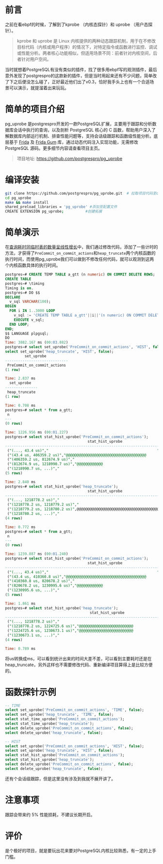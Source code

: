 # 前言
之前在看ebpf的时候，了解到了kprobe （内核态探针）和 uprobe （用户态探针）。

> kprobe 和 uprobe 是 Linux 内核提供的两种动态跟踪机制，用于在不修改目标代码（内核或用户程序）的情况下，对特定指令或函数进行监控、调试或性能分析。两者核心功能相似，但适用场景不同：前者针对内核空间，后者针对用户空间。

当时就想着PostgreSQL有没有类似的插件，找了很多用ebpf写的观测插件，最后意外发现了postgrespro的这款新的插件，但是当时用起来还有不少问题，简单改了下之后便没怎么碰了，正好最近他们出了v0.3，恰好我手头上也有一个合适场景可以演示，就提溜着出来玩玩。

# 简单的项目介绍
pg_uprobe 是postgrespro开发的一款PostgreSQL扩展，主要用于跟踪和分析数据库会话中执行的查询，以及剖析 PostgreSQL 核心的 C 函数，帮助用户深入了解数据库内部运行机制、排查性能问题等，支持会话级跟踪和函数级性能分析。底层基于 [Frida](https://frida.re/) 及 [Frida Gum](https://github.com/frida/frida-gum) 库，通过动态代码注入实现功能，无需修改 PostgreSQL 源码。更多细节内容请查看项目主页。

> 项目地址:  https://github.com/postgrespro/pg_uprobe

# 编译安装
```bash
git clone https://github.com/postgrespro/pg_uprobe.git  # 拉取项目代码至contrib目录
cd pg_uprobe  
make && make install
shared_preload_libraries = 'pg_uprobe' #添加至配置文件
CREATE EXTENSION pg_uprobe;          #创建拓展
```

# 简单演示
在[查询耗时同临时表的数量呈线性增长](https://z-xiao-m.github.io/github.io/post/cha-xun-hao-shi-tong-lin-shi-biao-de-shu-liang-cheng-xian-xing-zeng-chang.html)中，我们通过修改代码，添加了一些计时的方法，才获得了`PreCommit_on_commit_actions`和`heap_truncate`两个内核函数的执行时间，而使用pg_uprobe我们可以做到不修改任何代码，就可以观测到这两个内核函数具体的执行时间。
```sql
postgres=# CREATE TEMP TABLE a_gtt (n numeric) ON COMMIT DELETE ROWS;
CREATE TABLE
postgres=# \timing
Timing is on.
postgres=# DO $$
DECLARE
  v_sql VARCHAR(100);
BEGIN
  FOR i IN 1..3000 LOOP
    v_sql := 'CREATE TEMP TABLE a_gtt'||i||'(n numeric) ON COMMIT DELETE ROWS';
    EXECUTE v_sql;
  END LOOP;
END;
$$ LANGUAGE plpgsql;
DO
Time: 3882.167 ms (00:03.882)
postgres=# select set_uprobe('PreCommit_on_commit_actions', 'HIST', false);
select set_uprobe('heap_truncate', 'HIST', false);
         set_uprobe          
-----------------------------
 PreCommit_on_commit_actions
(1 row)

Time: 2.837 ms
  set_uprobe   
---------------
 heap_truncate
(1 row)

Time: 0.708 ms
postgres=# select * from a_gtt;
 n 
---
(0 rows)

Time: 1226.956 ms (00:01.227)
postgres=# select stat_hist_uprobe('PreCommit_on_commit_actions');
                                      stat_hist_uprobe                                       
---------------------------------------------------------------------------------------------
 ("(..., 43.4 us)","                                                  ",0.000)
 ("(43.4 us, 406359.2 us)","@@@@@@@@@@@@@@@@@@@@@@@@@@@@@@@@@@@@@             ",75.000)
 ("(406359.2 us, 812674.9 us)","                                                  ",0.000)
 ("(812674.9 us, 1218990.7 us)","@@@@@@@@@@@@                                      ",25.000)
 ("(1218990.7 us, ...)","                                                  ",0.000)
(5 rows)

Time: 2.840 ms
postgres=# select stat_hist_uprobe('heap_truncate');
                                      stat_hist_uprobe                                       
---------------------------------------------------------------------------------------------
 ("(..., 1218778.2 us)","                                                  ",0.000)
 ("(1218778.2 us, 1218779.2 us)","                                                  ",0.000)
 ("(1218779.2 us, 1218780.2 us)",@@@@@@@@@@@@@@@@@@@@@@@@@@@@@@@@@@@@@@@@@@@@@@@@@@,100.000)
 ("(1218780.2 us, ...)","                                                  ",0.000)
(4 rows)

Time: 0.772 ms
postgres=# select * from a_gtt;
 n 
---
(0 rows)

Time: 1239.887 ms (00:01.240)
postgres=# select stat_hist_uprobe('PreCommit_on_commit_actions');
                                      stat_hist_uprobe                                       
---------------------------------------------------------------------------------------------
 ("(..., 43.4 us)","                                                  ",0.000)
 ("(43.4 us, 410360.8 us)","@@@@@@@@@@@@@@@@@@@@@@@@@@@@@@@@@@@@@             ",75.000)
 ("(410360.8 us, 820678.2 us)","                                                  ",0.000)
 ("(820678.2 us, 1230995.6 us)","@@@@@@@@@@@@                                      ",25.000)
 ("(1230995.6 us, ...)","                                                  ",0.000)
(5 rows)

Time: 1.861 ms
postgres=# select stat_hist_uprobe('heap_truncate');
                                       stat_hist_uprobe                                       
----------------------------------------------------------------------------------------------
 ("(..., 1218778.2 us)","                                                  ",0.000)
 ("(1218778.2 us, 1224725.6 us)","@@@@@@@@@@@@@@@@@@@@@@@@@                         ",50.000)
 ("(1224725.6 us, 1230673.1 us)","@@@@@@@@@@@@@@@@@@@@@@@@@                         ",50.000)
 ("(1230673.1 us, ...)","                                                  ",0.000)
(4 rows)

Time: 0.789 ms
```
将us转换成ms，可以看到统计出来的时间大差不差，可以看到主要耗时还是在heap_truncate，另外这样也不需要修改代码、重新编译项目算得上是比较方便的。

# 函数探针示例
```sql
-- TIME
select set_uprobe('PreCommit_on_commit_actions', 'TIME', false);
select set_uprobe('heap_truncate', 'TIME', false);
select stat_time_uprobe('PreCommit_on_commit_actions');
select stat_time_uprobe('heap_truncate');
select delete_uprobe('PreCommit_on_commit_actions', false);
select delete_uprobe('heap_truncate', false);

-- HIST
select set_uprobe('PreCommit_on_commit_actions', 'HIST', false);
select set_uprobe('heap_truncate', 'HIST', false);
select stat_hist_uprobe('PreCommit_on_commit_actions');
select stat_hist_uprobe('heap_truncate');
select delete_uprobe('PreCommit_on_commit_actions', false);
select delete_uprobe('heap_truncate', false);
```
还有个会话级跟踪，但是这里没有涉及到我就不展开讲了。

# 注意事项
跟踪会带来约 5% 性能损耗，不建议长期开启。

# 评价
是个极好的项目，就是要玩出花来要对PostgreSQL内核比较熟悉，有一定的上手门槛。